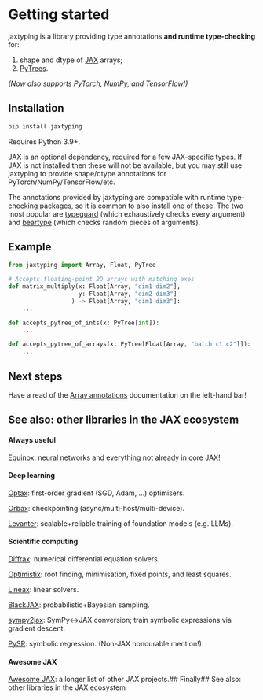 # Getting started

jaxtyping is a library providing type annotations **and runtime type-checking** for:

1. shape and dtype of [JAX](https://github.com/google/jax) arrays;
2. [PyTrees](https://jax.readthedocs.io/en/latest/pytrees.html).

 *(Now also supports PyTorch, NumPy, and TensorFlow!)*

## Installation

```bash
pip install jaxtyping
```

Requires Python 3.9+.

JAX is an optional dependency, required for a few JAX-specific types. If JAX is not installed then these will not be available, but you may still use jaxtyping to provide shape/dtype annotations for PyTorch/NumPy/TensorFlow/etc.

The annotations provided by jaxtyping are compatible with runtime type-checking packages, so it is common to also install one of these. The two most popular are [typeguard](https://github.com/agronholm/typeguard) (which exhaustively checks every argument) and [beartype](https://github.com/beartype/beartype) (which checks random pieces of arguments).

## Example

```python
from jaxtyping import Array, Float, PyTree

# Accepts floating-point 2D arrays with matching axes
def matrix_multiply(x: Float[Array, "dim1 dim2"],
                    y: Float[Array, "dim2 dim3"]
                  ) -> Float[Array, "dim1 dim3"]:
    ...

def accepts_pytree_of_ints(x: PyTree[int]):
    ...

def accepts_pytree_of_arrays(x: PyTree[Float[Array, "batch c1 c2"]]):
    ...
```

## Next steps

Have a read of the [Array annotations](./api/array.md) documentation on the left-hand bar!

## See also: other libraries in the JAX ecosystem

#### Always useful

[Equinox](https://github.com/patrick-kidger/equinox): neural networks and everything not already in core JAX!

#### Deep learning

[Optax](https://github.com/deepmind/optax): first-order gradient (SGD, Adam, ...) optimisers.

[Orbax](https://github.com/google/orbax): checkpointing (async/multi-host/multi-device).

[Levanter](https://github.com/stanford-crfm/levanter): scalable+reliable training of foundation models (e.g. LLMs).

#### Scientific computing

[Diffrax](https://github.com/patrick-kidger/diffrax): numerical differential equation solvers.

[Optimistix](https://github.com/patrick-kidger/optimistix): root finding, minimisation, fixed points, and least squares.

[Lineax](https://github.com/patrick-kidger/lineax): linear solvers.

[BlackJAX](https://github.com/blackjax-devs/blackjax): probabilistic+Bayesian sampling.

[sympy2jax](https://github.com/patrick-kidger/sympy2jax): SymPy<->JAX conversion; train symbolic expressions via gradient descent.

[PySR](https://github.com/milesCranmer/PySR): symbolic regression. (Non-JAX honourable mention!)

#### Awesome JAX

[Awesome JAX](https://github.com/n2cholas/awesome-jax): a longer list of other JAX projects.## Finally## See also: other libraries in the JAX ecosystem
